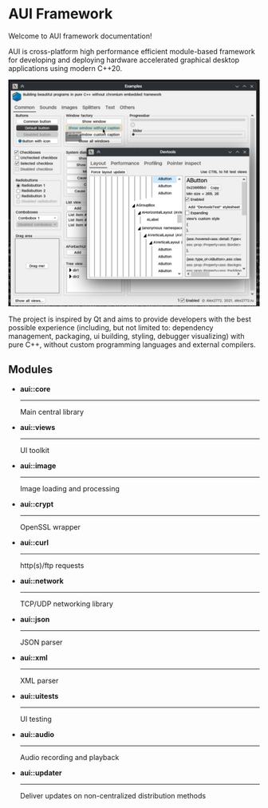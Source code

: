 # AUI Framework

Welcome to AUI framework documentation!

AUI is cross-platform high performance efficient module-based framework for developing and deploying hardware accelerated graphical desktop applications
using modern C++20.

![demo](imgs/Screenshot_20241212_064400.png)

The project is inspired by Qt and aims to provide developers with the best possible experience (including, but not limited
to: dependency management, packaging, ui building, styling, debugger visualizing) with pure C++, without custom
programming languages and external compilers.

## Modules

<div class="grid cards" markdown>

-   __aui::core__

    ---

    Main central library

-   __aui::views__

    ---

    UI toolkit

-   __aui::image__

    ---

    Image loading and processing

-   __aui::crypt__

    ---

    OpenSSL wrapper

-   __aui::curl__

    ---

    http(s)/ftp requests

-   __aui::network__

    ---

    TCP/UDP networking library

-   __aui::json__

    ---

    JSON parser

-   __aui::xml__

    ---

    XML parser

-   __aui::uitests__

    ---

    UI testing

-   __aui::audio__

    ---

    Audio recording and playback

-   __aui::updater__

    ---

    Deliver updates on non-centralized distribution methods

</div>
